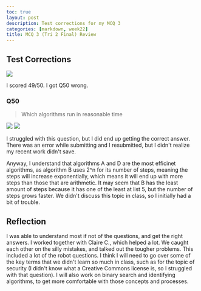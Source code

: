 ```yaml
---
toc: true
layout: post
description: Test corrections for my MCQ 3
categories: [markdown, week22] 
title: MCQ 3 (Tri 2 Final) Review
---
```


## Test Corrections

![](https://i.imgur.com/gIv2FdH.jpg)

I scored 49/50. I got Q50 wrong. 

### Q50
> Which algorithms run in reasonable time

![](https://i.imgur.com/xQxso2J.jpg)
![](https://i.imgur.com/SNmCFee.jpg)

I struggled with this question, but I did end up getting the correct answer. There was an error while submitting and I resubmitted, but I didn't realize my recent work didn't save.

Anyway, I understand that algorithms A and D are the most efficinet algorithms, as algorithm B uses 2^n for its number of steps, meaning the steps will increase exponentially, which means it will end up with more steps than those that are arithmetic. It may seem that B has the least amount of steps because it has one of the least at list 5, but the number of steps grows faster. We didn't discuss this topic in class, so I initially had a bit of trouble.

## Reflection

I was able to understand most if not of the questions, and get the right answers. I worked together with Claire C., which helped a lot. We caught each other on the silly mistakes, and talked out the tougher problems. This included a lot of the robot questions. I think I will need to go over some of the key terms that we didn't learn so much in class, such as for the topic of security (I didn't know what a Creative Commons license is, so I struggled with that question). I will also work on binary search and identifying algorithms, to get more comfortable with those concepts and processes.